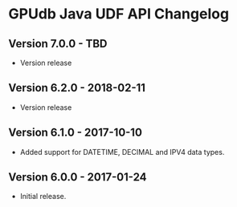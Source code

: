 GPUdb Java UDF API Changelog
============================

Version 7.0.0 - TBD
--------------------------

-   Version release


Version 6.2.0 - 2018-02-11
--------------------------

-   Version release


Version 6.1.0 - 2017-10-10
--------------------------

-   Added support for DATETIME, DECIMAL and IPV4 data types.


Version 6.0.0 - 2017-01-24
--------------------------

-   Initial release.
